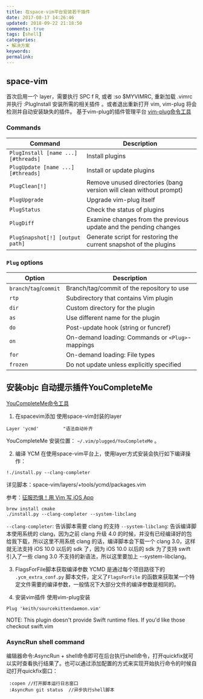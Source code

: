 ```yaml
---
title: 在space-vim平台安装若干插件
date: 2017-08-17 14:26:46
updated: 2018-09-22 21:18:50
comments: true
tags: [shell]
categories:
- 解决方案
keywords: 
permalink: 
---
```

## space-vim
首次启用一个 layer，需要执行 SPC f R, 或者 :so $MYVIMRC, 重新加载 .vimrc 并执行 :PlugInstall 安装所需的相关插件 。或者退出重新打开 vim, vim-plug 将会检测并自动安装缺失的插件。
基于vim-plug的插件管理平台
[vim-plug命令工具](https://github.com/junegunn/vim-plug#commands)
### Commands

| Command                             | Description                                                        |
| ----------------------------------- | ------------------------------------------------------------------ |
| `PlugInstall [name ...] [#threads]` | Install plugins                                                    |
| `PlugUpdate [name ...] [#threads]`  | Install or update plugins                                          |
|`PlugClean[!]`                      | Remove unused directories (bang version will clean without prompt) |
| `PlugUpgrade`                       | Upgrade vim-plug itself                                            |
| `PlugStatus`                        | Check the status of plugins                                        |
| `PlugDiff`                          | Examine changes from the previous update and the pending changes   |
| `PlugSnapshot[!] [output path]`     | Generate script for restoring the current snapshot of the plugins  |

###  `Plug` options

| Option                  | Description                                      |
| ----------------------- | ------------------------------------------------ |
| `branch`/`tag`/`commit` | Branch/tag/commit of the repository to use       |
| `rtp`                   | Subdirectory that contains Vim plugin            |
| `dir`                   | Custom directory for the plugin                  |
| `as`                    | Use different name for the plugin                |
| `do`                    | Post-update hook (string or funcref)             |
| `on`                    | On-demand loading: Commands or `<Plug>`-mappings |
| `for`                   | On-demand loading: File types                    |
| `frozen`                | Do not update unless explicitly specified        |
## 安装objc 自动提示插件YouCompleteMe
[YouCompleteMe命令工具](https://github.com/Valloric/YouCompleteMe#commands)
1. 在spacevim添加
使用space-vim封装的layer
```
Layer 'ycmd'         "语法自动补齐
```
 YouCompleteMe 安装位置： `~/.vim/plugged/YouCompleteMe` 。
 
2. 编译 YCM
在使用space-vim平台上，使用layer方式安装会执行如下编译操作：
```
!./install.py --clang-completer
```
详见脚本：space-vim/layers/+tools/ycmd/packages.vim

参考：[征服恐惧！用 Vim 写 iOS App](http://www.cocoachina.com/ios/20170224/18751.html)
```
brew install cmake
./install.py --clang-completer --system-libclang
```
`--clang-completer`: 告诉脚本需要 clang 的支持
`--system-libclang`: 告诉编译脚本使用系统的 clang，因为之前 clang 升级 4.0 的时候，并没有已经编译好的包给我下载，所以这里不用系统 clang 的话，编译脚本会下载一个 clang 3.0，这样就无法支持 iOS 10.0 以后的 sdk 了，因为 iOS 10.0 以后的 sdk 为了支持 swift 引入了一些 clang 3.0 不支持的新语法，所以这里要加上 --system-libclang。

3. FlagsForFile脚本获取编译参数
YCMD 是通过每个项目路径下的 `.ycm_extra_conf.py` 脚本文件，定义了`FlagsForFile` 的函数来获取某一个特定文件需要的编译参数，一般情况下大部分文件的编译参数是相同的。

2. 安装vim插件
使用vim-plug安装
```
Plug 'keith/sourcekittendaemon.vim'
```
NOTE: This plugin doesn't provide Swift runtime files. If you'd like those checkout swift.vim

### AsyncRun shell command
编辑器命令:AsyncRun + shell命令即可在后台执行shell命令，打开quickfix就可以实时查看执行结果了。也可以通过添加配置的方式来实现开始执行命令的时候自动打开quickfix窗口：
```
 :copen //打开脚本运行日志窗口 
 :AsyncRun git status  //异步执行shell脚本
```
